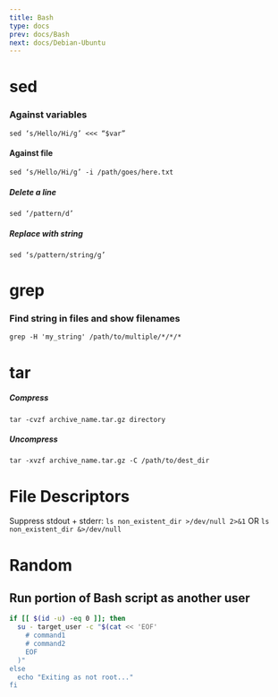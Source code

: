 ```yaml
---
title: Bash
type: docs
prev: docs/Bash
next: docs/Debian-Ubuntu
---
```


# sed
### Against variables
`sed ‘s/Hello/Hi/g’ <<< “$var”`
#### Against file
`sed ‘s/Hello/Hi/g’ -i /path/goes/here.txt`
##### Delete a line
`sed ‘/pattern/d’`
##### Replace with string
`sed ‘s/pattern/string/g’`
# grep
### Find string in files and show filenames
`grep -H 'my_string' /path/to/multiple/*/*/*`

# tar
##### Compress
`tar -cvzf archive_name.tar.gz directory`
##### Uncompress
`tar -xvzf archive_name.tar.gz -C /path/to/dest_dir`

# File Descriptors
Suppress stdout + stderr: `ls non_existent_dir >/dev/null 2>&1` OR `ls non_existent_dir &>/dev/null`


# Random
## Run portion of Bash script as another user
```bash
if [[ $(id -u) -eq 0 ]]; then
  su - target_user -c "$(cat << 'EOF'
    # command1
    # command2
    EOF
  )"
else
  echo "Exiting as not root..."
fi
```
